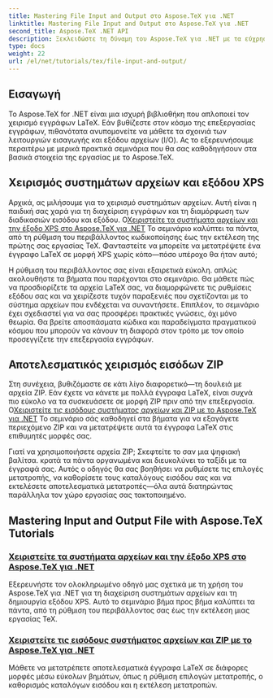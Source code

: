 ```yaml
---
title: Mastering File Input and Output στο Aspose.TeX για .NET
linktitle: Mastering File Input and Output στο Aspose.TeX για .NET
second_title: Aspose.TeX .NET API
description: Ξεκλειδώστε τη δύναμη του Aspose.TeX για .NET με τα εύχρηστα σεμινάρια μας σχετικά με την είσοδο/έξοδο αρχείων και τη δημιουργία XPS για απρόσκοπτη επεξεργασία εγγράφων.
type: docs
weight: 22
url: /el/net/tutorials/tex/file-input-and-output/
---
```

## Εισαγωγή

Το Aspose.TeX for .NET είναι μια ισχυρή βιβλιοθήκη που απλοποιεί τον χειρισμό εγγράφων LaTeX. Εάν βυθίζεστε στον κόσμο της επεξεργασίας εγγράφων, πιθανότατα ανυπομονείτε να μάθετε τα σχοινιά των λειτουργιών εισαγωγής και εξόδου αρχείων (I/O). Ας το εξερευνήσουμε περαιτέρω με μερικά πρακτικά σεμινάρια που θα σας καθοδηγήσουν στα βασικά στοιχεία της εργασίας με το Aspose.TeX.

## Χειρισμός συστημάτων αρχείων και εξόδου XPS

Αρχικά, ας μιλήσουμε για το χειρισμό συστημάτων αρχείων. Αυτή είναι η παιδική σας χαρά για τη διαχείριση εγγράφων και τη διαμόρφωση των διαδικασιών εισόδου και εξόδου. Ο[Χειριστείτε τα συστήματα αρχείων και την έξοδο XPS στο Aspose.TeX για .NET](./handle-filesystem-and-xps-output/) Το σεμινάριο καλύπτει τα πάντα, από τη ρύθμιση του περιβάλλοντος κωδικοποίησης έως την εκτέλεση της πρώτης σας εργασίας TeX. Φανταστείτε να μπορείτε να μετατρέψετε ένα έγγραφο LaTeX σε μορφή XPS χωρίς κόπο—πόσο υπέροχο θα ήταν αυτό; 

Η ρύθμιση του περιβάλλοντος σας είναι εξαιρετικά εύκολη. απλώς ακολουθήστε τα βήματα που παρέχονται στο σεμινάριο. Θα μάθετε πώς να προσδιορίζετε τα αρχεία LaTeX σας, να διαμορφώνετε τις ρυθμίσεις εξόδου σας και να χειρίζεστε τυχόν παραξενιές που σχετίζονται με το σύστημα αρχείων που ενδέχεται να συναντήσετε. Επιπλέον, το σεμινάριο έχει σχεδιαστεί για να σας προσφέρει πρακτικές γνώσεις, όχι μόνο θεωρία. Θα βρείτε αποσπάσματα κώδικα και παραδείγματα πραγματικού κόσμου που μπορούν να κάνουν τη διαφορά στον τρόπο με τον οποίο προσεγγίζετε την επεξεργασία εγγράφων.

## Αποτελεσματικός χειρισμός εισόδων ZIP

Στη συνέχεια, βυθιζόμαστε σε κάτι λίγο διαφορετικό—τη δουλειά με αρχεία ZIP. Εάν έχετε να κάνετε με πολλά έγγραφα LaTeX, είναι συχνά πιο εύκολο να τα συσκευάσετε σε μορφή ZIP πριν από την επεξεργασία. Ο[Χειριστείτε τις εισόδους συστήματος αρχείων και ZIP με το Aspose.TeX για .NET](./handle-filesystem-and-zip-inputs/) Το σεμινάριο σάς καθοδηγεί στα βήματα για να εξαγάγετε περιεχόμενο ZIP και να μετατρέψετε αυτά τα έγγραφα LaTeX στις επιθυμητές μορφές σας.

Γιατί να χρησιμοποιήσετε αρχεία ZIP; Σκεφτείτε το σαν μια ψηφιακή βαλίτσα. κρατά τα πάντα οργανωμένα και διευκολύνει το ταξίδι με τα έγγραφά σας. Αυτός ο οδηγός θα σας βοηθήσει να ρυθμίσετε τις επιλογές μετατροπής, να καθορίσετε τους καταλόγους εισόδου σας και να εκτελέσετε αποτελεσματικά μετατροπές—όλα αυτά διατηρώντας παράλληλα τον χώρο εργασίας σας τακτοποιημένο. 

## Mastering Input and Output File with Aspose.TeX Tutorials
### [Χειριστείτε τα συστήματα αρχείων και την έξοδο XPS στο Aspose.TeX για .NET](./handle-filesystem-and-xps-output/)
Εξερευνήστε τον ολοκληρωμένο οδηγό μας σχετικά με τη χρήση του Aspose.TeX για .NET για τη διαχείριση συστημάτων αρχείων και τη δημιουργία εξόδου XPS. Αυτό το σεμινάριο βήμα προς βήμα καλύπτει τα πάντα, από τη ρύθμιση του περιβάλλοντος σας έως την εκτέλεση μιας εργασίας TeX.
### [Χειριστείτε τις εισόδους συστήματος αρχείων και ZIP με το Aspose.TeX για .NET](./handle-filesystem-and-zip-inputs/)
Μάθετε να μετατρέπετε αποτελεσματικά έγγραφα LaTeX σε διάφορες μορφές μέσω εύκολων βημάτων, όπως η ρύθμιση επιλογών μετατροπής, ο καθορισμός καταλόγων εισόδου και η εκτέλεση μετατροπών.